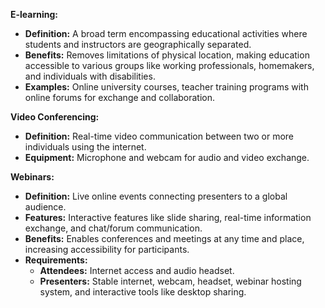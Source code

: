 
**E-learning:**
- **Definition:** A broad term encompassing educational activities where students and instructors are geographically separated.
- **Benefits:** Removes limitations of physical location, making education accessible to various groups like working professionals, homemakers, and individuals with disabilities.
- **Examples:** Online university courses, teacher training programs with online forums for exchange and collaboration.

**Video Conferencing:**

- **Definition:** Real-time video communication between two or more individuals using the internet.
- **Equipment:** Microphone and webcam for audio and video exchange.

**Webinars:**

- **Definition:** Live online events connecting presenters to a global audience.
- **Features:** Interactive features like slide sharing, real-time information exchange, and chat/forum communication.
- **Benefits:** Enables conferences and meetings at any time and place, increasing accessibility for participants.
- **Requirements:**
    - **Attendees:** Internet access and audio headset.
    - **Presenters:** Stable internet, webcam, headset, webinar hosting system, and interactive tools like desktop sharing.
